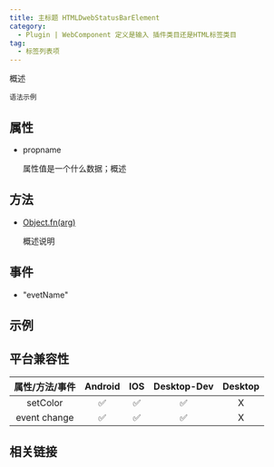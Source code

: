 ```yaml
---
title: 主标题 HTMLDwebStatusBarElement
category:
  - Plugin | WebComponent 定义是输入 插件类目还是HTML标签类目
tag:
  - 标签列表项
---
```


概述

```
语法示例
```

## 属性

  - propname

    属性值是一个什么数据；概述

## 方法

  - [Object.fn(arg)](url)

    概述说明

## 事件

  - "evetName"

## 示例


## 平台兼容性

| 属性/方法/事件 | Android | IOS | Desktop-Dev | Desktop |
|:------------:|:-------:|:---:|:-----------:|:-------:|
| setColor     | ✅      | ✅  | ✅           | X       |
| event change | ✅      | ✅  | ✅          | X       |

## 相关链接
[]()


